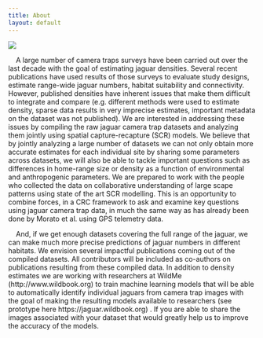 ```yaml
---
title: About
layout: default
---
```


<div class="row content-row">
<div class="col-12 col-sm-3">
    <img src="{{ site.baseurl }}/images/jagsmap4circle.png">
</div>
<div class="col-12 col-sm-9">
    <p>&nbsp;&nbsp;&nbsp;&nbsp;A large number of camera traps surveys have been carried out over the last decade with the goal of estimating jaguar densities. Several recent publications have used results of those surveys to evaluate study designs, estimate range-wide jaguar numbers, habitat suitability and connectivity. However, published densities have inherent issues that make them difficult to integrate and compare (e.g. different methods were used to estimate density, sparse data results in very imprecise estimates, important metadata on the dataset was not published). We are interested in addressing these issues by compiling the raw jaguar camera trap datasets and analyzing them jointly using spatial capture-recapture (SCR) models. We believe that by jointly analyzing a large number of datasets we can not only obtain more accurate estimates for each individual site by sharing some parameters across datasets, we will also be able to tackle important questions such as differences in home-range size or density as a function of environmental and anthropogenic parameters. We are prepared to work with the people who collected the data on collaborative understanding of large scape patterns using state of the art SCR modelling.  This is an opportunity to combine forces, in a CRC framework to ask and examine key questions using jaguar camera trap data, in much the same way as has already been done by Morato et al. using GPS telemetry data.</p>
    <p>&nbsp;&nbsp;&nbsp;&nbsp;And, if we get enough datasets covering the full range of the jaguar, we can make much more precise predictions of jaguar numbers in different habitats. We envision several impactful publications coming out of the compiled datasets. All contributors will be included as co-authors on publications resulting from these compiled data. 
In addition to density estimates we are working with researchers at WildMe (http://www.wildbook.org) to train machine learning models that will be able to automatically identify individual jaguars from camera trap images with the goal of making the resulting models available to researchers (see prototype here https://jaguar.wildbook.org) . If you are able to share the images associated with your dataset that would greatly help us to improve the accuracy of the models.</p>
